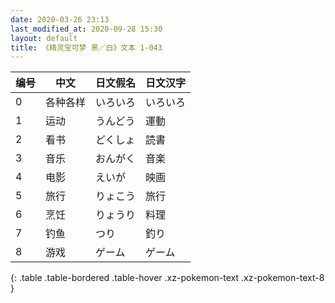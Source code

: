 ```yaml
---
date: 2020-03-26 23:13
last_modified_at: 2020-09-28 15:30
layout: default
title: 《精灵宝可梦 黑／白》文本 1-043
---
```

| 编号 | 中文 | 日文假名 | 日文汉字 |
| ---- | ---- | ---- | --- |
| 0 | 各种各样 | いろいろ | いろいろ |
| 1 | 运动 | うんどう | 運動 |
| 2 | 看书 | どくしょ | 読書 |
| 3 | 音乐 | おんがく | 音楽 |
| 4 | 电影 | えいが | 映画 |
| 5 | 旅行 | りょこう | 旅行 |
| 6 | 烹饪 | りょうり | 料理 |
| 7 | 钓鱼 | つり | 釣り |
| 8 | 游戏 | ゲーム | ゲーム |
{: .table .table-bordered .table-hover .xz-pokemon-text .xz-pokemon-text-8 }